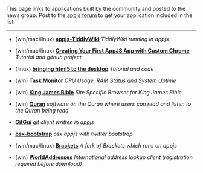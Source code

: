 This page links to applications built by the community and posted to the news group. Post to the [appjs forum](https://groups.google.com/forum/#!forum/appjs-dev) to get your application included in the list.

---

* (win/mac/linux) __[appjs-TiddlyWiki](https://github.com/sihorton/appjs-TiddlyWiki/downloads)__
_TiddlyWiki running in appjs_

* (win/mac/linux) __[Creating Your First AppJS App with Custom Chrome](http://www.studiochris.us/2012/creating-your-first-appjs-app-with-custom-chrome/)__
_Tutorial and github project_

* (linux) __[bringing html5 to the desktop](http://labs.opinsys.com/blog/2012/11/01/bringing-html5-to-the-desktop-with-appjs/)__
_Tutorial and code_

* (win) __[Task Monitor](https://github.com/composite/appjs/downloads)__
 _CPU Usage, RAM Status and System Uptime_

* (win) __[King James Bible](http://www.kingjamesbiblesociety.org/avbible/download/AvBible_Setup.exe)__
_Site Specific Browser for King James Bible_

* (win) __[Quran](http://sourceforge.net/projects/quranterjemah/)__
_software on the Quran where users can read and listen to the Quran being read_

* __[GitGui](http://joeferner.github.com/node-gitgui/)__
_git client written in appjs_

* __[osx-bootstrap](https://github.com/tmaiaroto/osx-appjs-bootstrap)__
_osx appjs with twitter bootstrap_

* (win/mac/linux) __[Brackets](https://github.com/milani/brackets)__
_A fork of Brackets which runs on appjs_

* (win) __[WorldAddresses](http://www.worldaddresses.com/products/address-lookup/desktop/)__
_International address lookup client (registration required before download)_